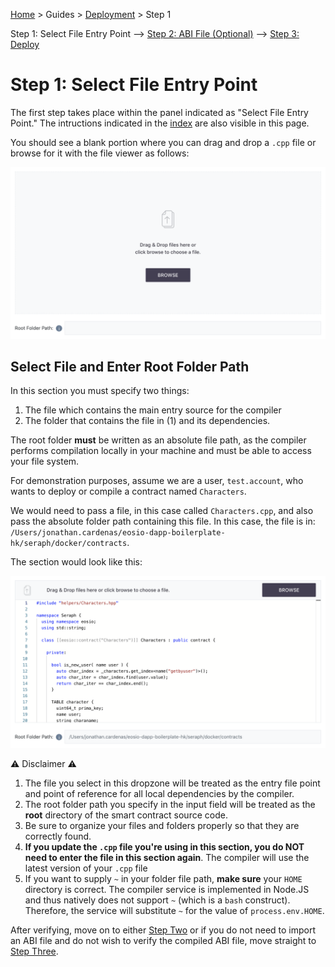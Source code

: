 [Home](../..) > Guides > [Deployment](README.md) > Step 1

Step 1: Select File Entry Point --> [Step 2: ABI File (Optional)](step-two.md) --> [Step 3: Deploy](step-three.md)

# Step 1: Select File Entry Point

The first step takes place within the panel indicated as "Select File Entry Point." The intructions indicated in the [index](README.md) are also visible in this page.

You should see a blank portion where you can drag and drop a `.cpp` file or browse for it with the file viewer as follows:

![Empty File Viewer](../../images/deployment/step1_before.png)

## Select File and Enter Root Folder Path

In this section you must specify two things:

1. The file which contains the main entry source for the compiler
2. The folder that contains the file in (1) and its dependencies.

The root folder **must** be written as an absolute file path, as the compiler performs compilation locally in your machine and must be able to access your file system.

For demonstration purposes, assume we are a user, `test.account`, who wants to deploy or compile a contract named `Characters`. 

We would need to pass a file, in this case called `Characters.cpp`, and also pass the absolute folder path containing this file. In this case, the file is in: `/Users/jonathan.cardenas/eosio-dapp-boilerplate-hk/seraph/docker/contracts`.

The section would look like this:

![File Viewer](../../images/deployment/step1_after.png)

:warning: Disclaimer :warning:

1. The file you select in this dropzone will be treated as the entry file point and point of reference for all local dependencies by the compiler.
2. The root folder path you specify in the input field will be treated as the **root** directory of the smart contract source code.
3. Be sure to organize your files and folders properly so that they are correctly found.
4. **If you update the `.cpp` file you're using in this section, you do NOT need to enter the file in this section again**. The compiler will use the latest version of your `.cpp` file
5. If you want to supply `~` in your folder file path, **make sure** your `HOME` directory is correct. The compiler service is implemented in Node.JS and thus natively does not support `~` (which is a `bash` construct). Therefore, the service will substitute `~` for the value of `process.env.HOME`.

After verifying, move on to either [Step Two](step-two.md) or if you do not need to import an ABI file and do not wish to verify the compiled ABI file, move straight to [Step Three](step-three.md).
